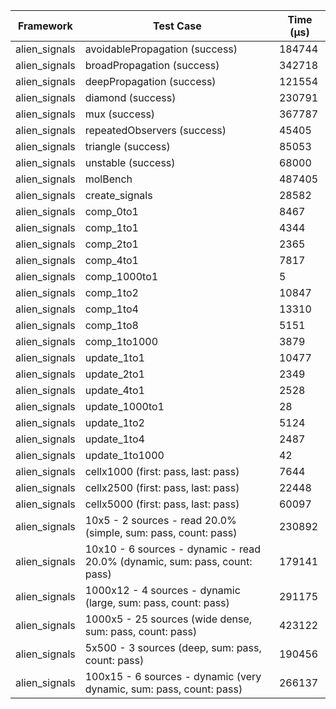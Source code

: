 | Framework | Test Case | Time (μs) |
| --- | --- | --- |
| alien_signals | avoidablePropagation (success) | 184744 |
| alien_signals | broadPropagation (success) | 342718 |
| alien_signals | deepPropagation (success) | 121554 |
| alien_signals | diamond (success) | 230791 |
| alien_signals | mux (success) | 367787 |
| alien_signals | repeatedObservers (success) | 45405 |
| alien_signals | triangle (success) | 85053 |
| alien_signals | unstable (success) | 68000 |
| alien_signals | molBench | 487405 |
| alien_signals | create_signals | 28582 |
| alien_signals | comp_0to1 | 8467 |
| alien_signals | comp_1to1 | 4344 |
| alien_signals | comp_2to1 | 2365 |
| alien_signals | comp_4to1 | 7817 |
| alien_signals | comp_1000to1 | 5 |
| alien_signals | comp_1to2 | 10847 |
| alien_signals | comp_1to4 | 13310 |
| alien_signals | comp_1to8 | 5151 |
| alien_signals | comp_1to1000 | 3879 |
| alien_signals | update_1to1 | 10477 |
| alien_signals | update_2to1 | 2349 |
| alien_signals | update_4to1 | 2528 |
| alien_signals | update_1000to1 | 28 |
| alien_signals | update_1to2 | 5124 |
| alien_signals | update_1to4 | 2487 |
| alien_signals | update_1to1000 | 42 |
| alien_signals | cellx1000 (first: pass, last: pass) | 7644 |
| alien_signals | cellx2500 (first: pass, last: pass) | 22448 |
| alien_signals | cellx5000 (first: pass, last: pass) | 60097 |
| alien_signals | 10x5 - 2 sources - read 20.0% (simple, sum: pass, count: pass) | 230892 |
| alien_signals | 10x10 - 6 sources - dynamic - read 20.0% (dynamic, sum: pass, count: pass) | 179141 |
| alien_signals | 1000x12 - 4 sources - dynamic (large, sum: pass, count: pass) | 291175 |
| alien_signals | 1000x5 - 25 sources (wide dense, sum: pass, count: pass) | 423122 |
| alien_signals | 5x500 - 3 sources (deep, sum: pass, count: pass) | 190456 |
| alien_signals | 100x15 - 6 sources - dynamic (very dynamic, sum: pass, count: pass) | 266137 |
